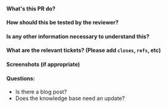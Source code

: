 #### What's this PR do?
#### How should this be tested by the reviewer?
#### Is any other information necessary to understand this?
#### What are the relevant tickets? (Please add `closes`, `refs`, etc)
#### Screenshots (if appropriate)
#### Questions:
- Is there a blog post?
- Does the knowledge base need an update?
